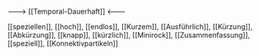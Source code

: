 ---> [[Temporal-Dauerhaft]] <---


[[speziellen]], [[hoch]], [[endlos]], [[Kurzem]], [[Ausführlich]], [[Kürzung]], [[Abkürzung]], [[knapp]], [[kürzlich]], [[Minirock]], [[Zusammenfassung]], [[speziell]], [[Konnektivpartikeln]]